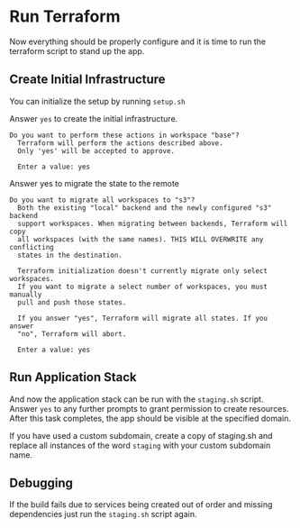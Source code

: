 # Run Terraform

Now everything should be properly configure and it is time to run the terraform script to stand up the app.

## Create Initial Infrastructure

You can initialize the setup by running `setup.sh`

Answer `yes` to create the initial infrastructure.

```text
Do you want to perform these actions in workspace "base"?
  Terraform will perform the actions described above.
  Only 'yes' will be accepted to approve.

  Enter a value: yes
```

Answer yes to migrate the state to the remote

```text
Do you want to migrate all workspaces to "s3"?
  Both the existing "local" backend and the newly configured "s3" backend
  support workspaces. When migrating between backends, Terraform will copy
  all workspaces (with the same names). THIS WILL OVERWRITE any conflicting
  states in the destination.

  Terraform initialization doesn't currently migrate only select workspaces.
  If you want to migrate a select number of workspaces, you must manually
  pull and push those states.

  If you answer "yes", Terraform will migrate all states. If you answer
  "no", Terraform will abort.

  Enter a value: yes
```

## Run Application Stack

And now the application stack can be run with the `staging.sh` script. Answer `yes` to any further prompts to grant permission to create resources. After this task completes, the app should be visible at the specified domain.

If you have used a custom subdomain, create a copy of staging.sh and replace all instances of the word `staging` with your custom subdomain name.

## Debugging

If the build fails due to services being created out of order and missing dependencies just run the `staging.sh` script again.
